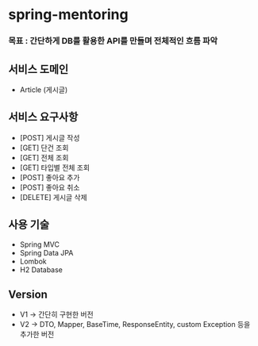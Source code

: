 # spring-mentoring
### 목표 : 간단하게 DB를 활용한 API를 만들며 전체적인 흐름 파악
## 서비스 도메인
- Article (게시글)
## 서비스 요구사항
- [POST] 게시글 작성
- [GET] 단건 조회
- [GET] 전체 조회
- [GET] 타입별 전체 조회
- [POST] 좋아요 추가
- [POST] 좋아요 취소
- [DELETE] 게시글 삭제
## 사용 기술
- Spring MVC
- Spring Data JPA
- Lombok
- H2 Database
## Version
- V1 -> 간단히 구현한 버전
- V2 -> DTO, Mapper, BaseTime, ResponseEntity, custom Exception 등을 추가한 버전
